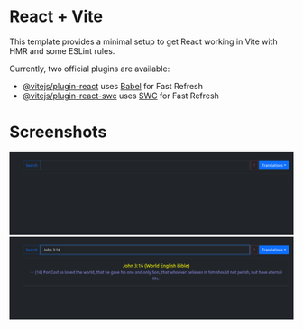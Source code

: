 # React + Vite

This template provides a minimal setup to get React working in Vite with HMR and some ESLint rules.

Currently, two official plugins are available:

- [@vitejs/plugin-react](https://github.com/vitejs/vite-plugin-react/blob/main/packages/plugin-react/README.md) uses [Babel](https://babeljs.io/) for Fast Refresh
- [@vitejs/plugin-react-swc](https://github.com/vitejs/vite-plugin-react-swc) uses [SWC](https://swc.rs/) for Fast Refresh



# Screenshots
<img src="https://github.com/Charles2205/React_Bible/blob/cbb58faad2dd29f25364490987bdd08ea56ea978/Shots/1.png" alt="Home Page">

<img src="https://github.com/Charles2205/React_Bible/blob/cbb58faad2dd29f25364490987bdd08ea56ea978/Shots/2.png" alt="Home Page with Verse">

